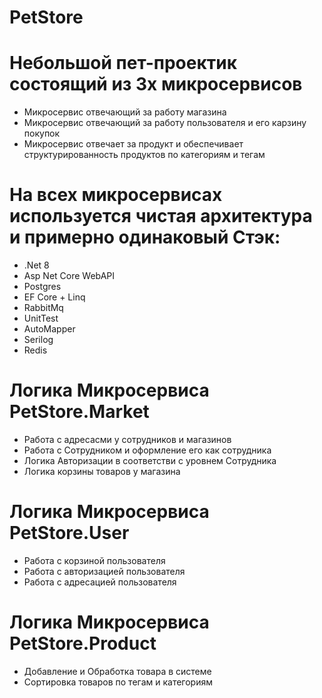 # PetStore

# Небольшой пет-проектик состоящий из 3х микросервисов 
* Микросервис отвечающий за работу магазина 
* Микросервис отвечающий за работу пользователя и его карзину покупок
* Микросервис отвечает за продукт и обеспечивает структурированность продуктов по категориям и тегам

# На всех микросервисах используется чистая архитектура и примерно одинаковый Стэк:
* .Net 8
* Asp Net Core WebAPI
* Postgres
* EF Core + Linq
* RabbitMq
* UnitTest
* AutoMapper
* Serilog
* Redis

# Логика Микросервиса PetStore.Market
* Работа с адресасми у сотрудников и магазинов
* Работа с Сотрудником и оформление его как сотрудника
* Логика Авторизации в соответстви с уровнем Сотрудника
* Логика корзины товаров у магазина
  
# Логика Микросервиса PetStore.User
* Работа с корзиной пользователя
* Работа с авторизацией пользователя
* Работа с адресацией пользователя
  
# Логика Микросервиса PetStore.Product
* Добавление и Обработка товара в системе
* Сортировка товаров по тегам и категориям
